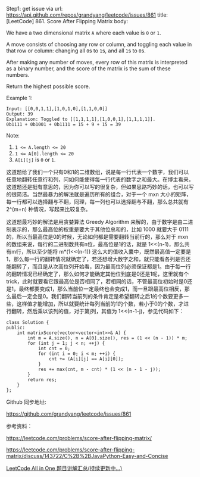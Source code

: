 Step1: get issue via url: https://api.github.com/repos/grandyang/leetcode/issues/861 
 title:[LeetCode] 861. Score After Flipping Matrix 
 body:  
   
  
We have a two dimensional matrix `A` where each value is `0` or `1`.

A move consists of choosing any row or column, and toggling each value in that row or column: changing all `0`s to `1`s, and all `1`s to `0`s.

After making any number of moves, every row of this matrix is interpreted as a binary number, and the score of the matrix is the sum of these numbers.

Return the highest possible score.

Example 1:
    
    
    Input: [[0,0,1,1],[1,0,1,0],[1,1,0,0]]
    Output: 39
    Explanation: Toggled to [[1,1,1,1],[1,0,0,1],[1,1,1,1]].
    0b1111 + 0b1001 + 0b1111 = 15 + 9 + 15 = 39

Note:

  1. `1 <= A.length <= 20`
  2. `1 <= A[0].length <= 20`
  3. `A[i][j]` is `0` or `1`.



  
  
这道题给了我们一个只有0和1的二维数组，说是每一行代表一个数字，我们可以任意地翻转任意行和列，问如何能使得每一行代表的数字之和最大。在博主看来，这道题还是挺有意思的，因为你可以写的很复杂，但如果思路巧妙的话，也可以写的很简洁。当然最暴力的解法就是遍历所有的组合，对于一个 mxn 大小的矩阵，每一行都可以选择翻与不翻，同理，每一列也可以选择翻与不翻，那么总共就有 2^(m+n) 种情况，写起来比较复杂。

这道题最巧妙的解法是用贪婪算法 Greedy Algorithm 来解的，由于数字是由二进制表示的，那么最高位的权重是要大于其他位总和的，比如 1000 就要大于 0111 的，所以当最高位是0的时候，无论如何都是需要翻转当前行的，那么对于 mxn 的数组来说，每行的二进制数共有n位，最高位是1的话，就是 1<<(n-1)，那么共有m行，所以至少能将 m*(1<<(n-1)) 这么大的值收入囊中，既然最高值一定要是1，那么每一行的翻转情况就确定了，若还想增大数字之和，就只能看各列是否还能翻转了，而且是从次高位列开始看，因为最高位列必须保证都是1。由于每一行的翻转情况已经确定了，那么如何才能确定其他位到底是0还是1呢，这里就有个 trick，此时就要看它跟最高位是否相同了，若相同的话，不管最高位初始时是0还是1，最终都要变成1，那么当前位一定最终也会变成1，而一旦跟最高位相反，那么最后一定会是0。我们翻转当前列的条件肯定是希望翻转之后1的个数要更多一些，这样值才能增加，所以就要统计每列当前的1的个数，若小于0的个数，才进行翻转，然后乘以该列的值，对于第j列，其值为 1<<(n-1-j)，参见代码如下：

  

    
    
    class Solution {
    public:
        int matrixScore(vector<vector<int>>& A) {
            int m = A.size(), n = A[0].size(), res = (1 << (n - 1)) * m;
            for (int j = 1; j < n; ++j) {
                int cnt = 0;
                for (int i = 0; i < m; ++i) {
                    cnt += (A[i][j] == A[i][0]);
                }
                res += max(cnt, m - cnt) * (1 << (n - 1 - j));
            }
            return res;
        }
    };

  
  
Github 同步地址:

<https://github.com/grandyang/leetcode/issues/861>

  
  
参考资料：

<https://leetcode.com/problems/score-after-flipping-matrix/>

<https://leetcode.com/problems/score-after-flipping-matrix/discuss/143722/C%2B%2BJavaPython-Easy-and-Concise>

  
  
[LeetCode All in One 题目讲解汇总(持续更新中...)](https://www.cnblogs.com/grandyang/p/4606334.html)
